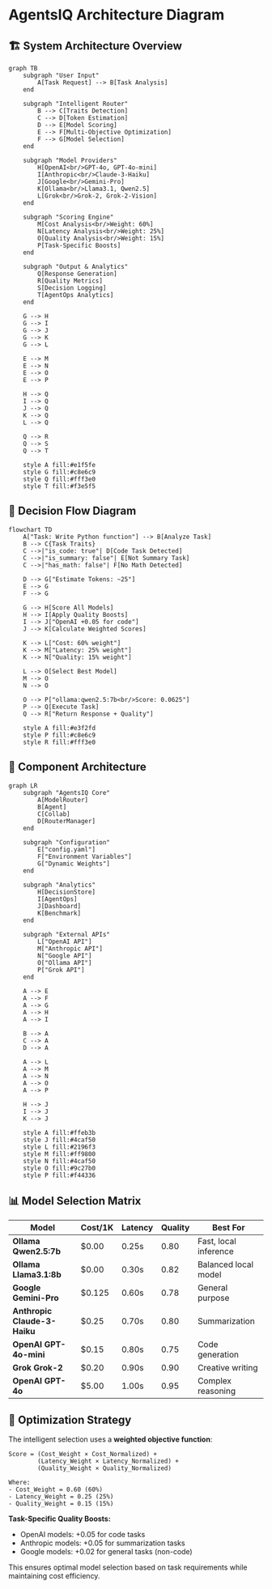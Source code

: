 # AgentsIQ Architecture Diagram

## 🏗️ System Architecture Overview

```mermaid
graph TB
    subgraph "User Input"
        A[Task Request] --> B[Task Analysis]
    end
    
    subgraph "Intelligent Router"
        B --> C[Traits Detection]
        C --> D[Token Estimation]
        D --> E[Model Scoring]
        E --> F[Multi-Objective Optimization]
        F --> G[Model Selection]
    end
    
    subgraph "Model Providers"
        H[OpenAI<br/>GPT-4o, GPT-4o-mini]
        I[Anthropic<br/>Claude-3-Haiku]
        J[Google<br/>Gemini-Pro]
        K[Ollama<br/>Llama3.1, Qwen2.5]
        L[Grok<br/>Grok-2, Grok-2-Vision]
    end
    
    subgraph "Scoring Engine"
        M[Cost Analysis<br/>Weight: 60%]
        N[Latency Analysis<br/>Weight: 25%]
        O[Quality Analysis<br/>Weight: 15%]
        P[Task-Specific Boosts]
    end
    
    subgraph "Output & Analytics"
        Q[Response Generation]
        R[Quality Metrics]
        S[Decision Logging]
        T[AgentOps Analytics]
    end
    
    G --> H
    G --> I
    G --> J
    G --> K
    G --> L
    
    E --> M
    E --> N
    E --> O
    E --> P
    
    H --> Q
    I --> Q
    J --> Q
    K --> Q
    L --> Q
    
    Q --> R
    Q --> S
    Q --> T
    
    style A fill:#e1f5fe
    style G fill:#c8e6c9
    style Q fill:#fff3e0
    style T fill:#f3e5f5
```

## 🔄 Decision Flow Diagram

```mermaid
flowchart TD
    A["Task: Write Python function"] --> B[Analyze Task]
    B --> C{Task Traits}
    C -->|"is_code: true"| D[Code Task Detected]
    C -->|"is_summary: false"| E[Not Summary Task]
    C -->|"has_math: false"| F[No Math Detected]
    
    D --> G["Estimate Tokens: ~25"]
    E --> G
    F --> G
    
    G --> H[Score All Models]
    H --> I[Apply Quality Boosts]
    I --> J["OpenAI +0.05 for code"]
    J --> K[Calculate Weighted Scores]
    
    K --> L["Cost: 60% weight"]
    K --> M["Latency: 25% weight"]
    K --> N["Quality: 15% weight"]
    
    L --> O[Select Best Model]
    M --> O
    N --> O
    
    O --> P["ollama:qwen2.5:7b<br/>Score: 0.0625"]
    P --> Q[Execute Task]
    Q --> R["Return Response + Quality"]
    
    style A fill:#e3f2fd
    style P fill:#c8e6c9
    style R fill:#fff3e0
```

## 🏢 Component Architecture

```mermaid
graph LR
    subgraph "AgentsIQ Core"
        A[ModelRouter]
        B[Agent]
        C[Collab]
        D[RouterManager]
    end
    
    subgraph "Configuration"
        E["config.yaml"]
        F["Environment Variables"]
        G["Dynamic Weights"]
    end
    
    subgraph "Analytics"
        H[DecisionStore]
        I[AgentOps]
        J[Dashboard]
        K[Benchmark]
    end
    
    subgraph "External APIs"
        L["OpenAI API"]
        M["Anthropic API"]
        N["Google API"]
        O["Ollama API"]
        P["Grok API"]
    end
    
    A --> E
    A --> F
    A --> G
    A --> H
    A --> I
    
    B --> A
    C --> A
    D --> A
    
    A --> L
    A --> M
    A --> N
    A --> O
    A --> P
    
    H --> J
    I --> J
    K --> J
    
    style A fill:#ffeb3b
    style J fill:#4caf50
    style L fill:#2196f3
    style M fill:#ff9800
    style N fill:#4caf50
    style O fill:#9c27b0
    style P fill:#f44336
```

## 📊 Model Selection Matrix

| Model | Cost/1K | Latency | Quality | Best For |
|-------|---------|---------|---------|----------|
| **Ollama Qwen2.5:7b** | $0.00 | 0.25s | 0.80 | Fast, local inference |
| **Ollama Llama3.1:8b** | $0.00 | 0.30s | 0.82 | Balanced local model |
| **Google Gemini-Pro** | $0.125 | 0.60s | 0.78 | General purpose |
| **Anthropic Claude-3-Haiku** | $0.25 | 0.70s | 0.80 | Summarization |
| **OpenAI GPT-4o-mini** | $0.15 | 0.80s | 0.75 | Code generation |
| **Grok Grok-2** | $0.20 | 0.90s | 0.90 | Creative writing |
| **OpenAI GPT-4o** | $5.00 | 1.00s | 0.95 | Complex reasoning |

## 🎯 Optimization Strategy

The intelligent selection uses a **weighted objective function**:

```
Score = (Cost_Weight × Cost_Normalized) + 
        (Latency_Weight × Latency_Normalized) + 
        (Quality_Weight × Quality_Normalized)

Where:
- Cost_Weight = 0.60 (60%)
- Latency_Weight = 0.25 (25%)  
- Quality_Weight = 0.15 (15%)
```

**Task-Specific Quality Boosts:**
- OpenAI models: +0.05 for code tasks
- Anthropic models: +0.05 for summarization tasks
- Google models: +0.02 for general tasks (non-code)

This ensures optimal model selection based on task requirements while maintaining cost efficiency.
